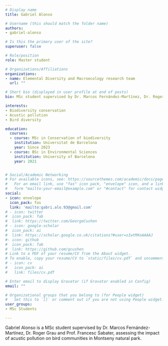 ```yaml
---
# Display name
title: Gabriel Alonso

# Username (this should match the folder name)
authors:
- gabriel-alonso

# Is this the primary user of the site?
superuser: false

# Role/position
role: Master student

# Organizations/Affiliations
organizations:
- name: Elemental Diversity and Macroecology research team
  url: ""

# Short bio (displayed in user profile at end of posts)
bio: MSc student supervised by Dr. Marcos Fernández-Martínez, Dr. Roger Grau and Prof. Francesc Sabater.

interests:
- Biodiversity conservation
- Acustic pollution
- Bird diversity

education:
  courses:
  - course: MSc in Conservation of biodiversity
    institution: Universitat de Barcelona
    year: Since 2023
  - course: BSc in Environmental Sciences
    institution: University of Barcelona
    year: 2021


# Social/Academic Networking
# For available icons, see: https://sourcethemes.com/academic/docs/page-builder/#icons
#   For an email link, use "fas" icon pack, "envelope" icon, and a link in the
#   form "mailto:your-email@example.com" or "#contact" for contact widget.
social:
- icon: envelope
  icon_pack: fas
  link: 'mailto:gabri.alo.93@gmail.com'
# - icon: twitter
#  icon_pack: fab
#  link: https://twitter.com/GeorgeCushen
# - icon: google-scholar
#  icon_pack: ai
#  link: https://scholar.google.co.uk/citations?#user=sIwtMXoAAAAJ
#- icon: github
#  icon_pack: fab
#  link: https://github.com/gcushen
# Link to a PDF of your resume/CV from the About widget.
# To enable, copy your resume/CV to `static/files/cv.pdf` and uncomment the lines below.
# - icon: cv
#   icon_pack: ai
#   link: files/cv.pdf

# Enter email to display Gravatar (if Gravatar enabled in Config)
email: ""

# Organizational groups that you belong to (for People widget)
#   Set this to `[]` or comment out if you are not using People widget.
user_groups:
- MSc Students

---
```


Gabriel Alonso is a MSc student supervised by Dr. Marcos Fernández-Martínez, Dr. Roger Grau and Prof. Francesc Sabater, assessing the impact of acustic pollution on bird communities in Montseny natural park.
